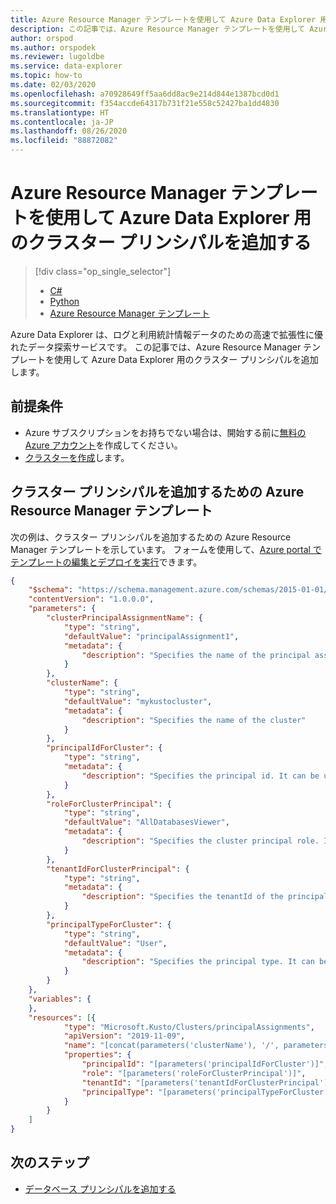 ```yaml
---
title: Azure Resource Manager テンプレートを使用して Azure Data Explorer 用のクラスター プリンシパルを追加する
description: この記事では、Azure Resource Manager テンプレートを使用して Azure Data Explorer 用のクラスター プリンシパルを追加する方法について説明します。
author: orspod
ms.author: orspodek
ms.reviewer: lugoldbe
ms.service: data-explorer
ms.topic: how-to
ms.date: 02/03/2020
ms.openlocfilehash: a70928649ff5aa6dd8ac9e214d844e1387bcd0d1
ms.sourcegitcommit: f354accde64317b731f21e558c52427ba1dd4830
ms.translationtype: HT
ms.contentlocale: ja-JP
ms.lasthandoff: 08/26/2020
ms.locfileid: "88872082"
---
```

# <a name="add-cluster-principals-for-azure-data-explorer-by-using-an-azure-resource-manager-template"></a>Azure Resource Manager テンプレートを使用して Azure Data Explorer 用のクラスター プリンシパルを追加する

> [!div class="op_single_selector"]
> * [C#](cluster-principal-csharp.md)
> * [Python](cluster-principal-python.md)
> * [Azure Resource Manager テンプレート](cluster-principal-resource-manager.md)

Azure Data Explorer は、ログと利用統計情報データのための高速で拡張性に優れたデータ探索サービスです。 この記事では、Azure Resource Manager テンプレートを使用して Azure Data Explorer 用のクラスター プリンシパルを追加します。

## <a name="prerequisites"></a>前提条件

* Azure サブスクリプションをお持ちでない場合は、開始する前に[無料の Azure アカウント](https://azure.microsoft.com/free/)を作成してください。
* [クラスターを作成](create-cluster-database-portal.md)します。

## <a name="azure-resource-manager-template-for-adding-a-cluster-principal"></a>クラスター プリンシパルを追加するための Azure Resource Manager テンプレート

次の例は、クラスター プリンシパルを追加するための Azure Resource Manager テンプレートを示しています。  フォームを使用して、[Azure portal でテンプレートの編集とデプロイを実行](/azure/azure-resource-manager/resource-manager-quickstart-create-templates-use-the-portal#edit-and-deploy-the-template)できます。

```json
{
    "$schema": "https://schema.management.azure.com/schemas/2015-01-01/deploymentTemplate.json#",
    "contentVersion": "1.0.0.0",
    "parameters": {
        "clusterPrincipalAssignmentName": {
            "type": "string",
            "defaultValue": "principalAssignment1",
            "metadata": {
                "description": "Specifies the name of the principal assignment"
            }
        },
        "clusterName": {
            "type": "string",
            "defaultValue": "mykustocluster",
            "metadata": {
                "description": "Specifies the name of the cluster"
            }
        },
        "principalIdForCluster": {
            "type": "string",
            "metadata": {
                "description": "Specifies the principal id. It can be user email, application (client) ID, security group name"
            }
        },
        "roleForClusterPrincipal": {
            "type": "string",
            "defaultValue": "AllDatabasesViewer",
            "metadata": {
                "description": "Specifies the cluster principal role. It can be 'AllDatabasesAdmin', 'AllDatabasesViewer'"
            }
        },
        "tenantIdForClusterPrincipal": {
            "type": "string",
            "metadata": {
                "description": "Specifies the tenantId of the principal"
            }
        },
        "principalTypeForCluster": {
            "type": "string",
            "defaultValue": "User",
            "metadata": {
                "description": "Specifies the principal type. It can be 'User', 'App', 'Group'"
            }
        }
    },
    "variables": {
    },
    "resources": [{
            "type": "Microsoft.Kusto/Clusters/principalAssignments",
            "apiVersion": "2019-11-09",
            "name": "[concat(parameters('clusterName'), '/', parameters('clusterPrincipalAssignmentName'))]",
            "properties": {
                "principalId": "[parameters('principalIdForCluster')]",
                "role": "[parameters('roleForClusterPrincipal')]",
                "tenantId": "[parameters('tenantIdForClusterPrincipal')]",
                "principalType": "[parameters('principalTypeForCluster')]"
            }
        }
    ]
}
```

## <a name="next-steps"></a>次のステップ

* [データベース プリンシパルを追加する](database-principal-resource-manager.md)
